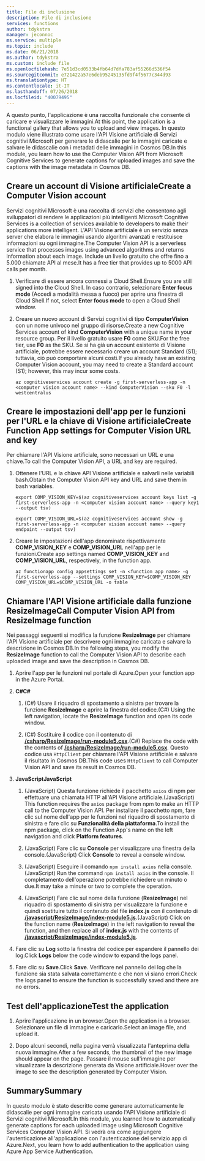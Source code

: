 ```yaml
---
title: File di inclusione
description: File di inclusione
services: functions
author: tdykstra
manager: jeconnoc
ms.service: multiple
ms.topic: include
ms.date: 06/21/2018
ms.author: tdykstra
ms.custom: include file
ms.openlocfilehash: 7e51d3cd0533b4fb64d7dfa783af55266d536f54
ms.sourcegitcommit: e721422a57e6deb95245135fd9f4f5677c344d93
ms.translationtype: HT
ms.contentlocale: it-IT
ms.lasthandoff: 07/26/2018
ms.locfileid: "40079495"
---
```

<span data-ttu-id="3a055-103">A questo punto, l'applicazione è una raccolta funzionale che consente di caricare e visualizzare le immagini.</span><span class="sxs-lookup"><span data-stu-id="3a055-103">At this point, the application is a functional gallery that allows you to upload and view images.</span></span> <span data-ttu-id="3a055-104">In questo modulo viene illustrato come usare l'API Visione artificiale di Servizi cognitivi Microsoft per generare le didascalie per le immagini caricate e salvare le didascalie con i metadati delle immagini in Cosmos DB.</span><span class="sxs-lookup"><span data-stu-id="3a055-104">In this module, you learn how to use the Computer Vision API from Microsoft Cognitive Services to generate captions for uploaded images and save the captions with the image metadata in Cosmos DB.</span></span>

## <a name="create-a-computer-vision-account"></a><span data-ttu-id="3a055-105">Creare un account di Visione artificiale</span><span class="sxs-lookup"><span data-stu-id="3a055-105">Create a Computer Vision account</span></span>

<span data-ttu-id="3a055-106">Servizi cognitivi Microsoft è una raccolta di servizi che consentono agli sviluppatori di rendere le applicazioni più intelligenti.</span><span class="sxs-lookup"><span data-stu-id="3a055-106">Microsoft Cognitive Services is a collection of services available to developers to make their applications more intelligent.</span></span> <span data-ttu-id="3a055-107">L'API Visione artificiale è un servizio senza server che elabora le immagini usando algoritmi avanzati e restituisce informazioni su ogni immagine.</span><span class="sxs-lookup"><span data-stu-id="3a055-107">The Computer Vision API is a serverless service that processes images using advanced algorithms and returns information about each image.</span></span> <span data-ttu-id="3a055-108">Include un livello gratuito che offre fino a 5.000 chiamate API al mese.</span><span class="sxs-lookup"><span data-stu-id="3a055-108">It has a free tier that provides up to 5000 API calls per month.</span></span>

1. <span data-ttu-id="3a055-109">Verificare di essere ancora connessi a Cloud Shell.</span><span class="sxs-lookup"><span data-stu-id="3a055-109">Ensure you are still signed into the Cloud Shell.</span></span> <span data-ttu-id="3a055-110">In caso contrario, selezionare **Enter focus mode** (Accedi a modalità messa a fuoco) per aprire una finestra di Cloud Shell.</span><span class="sxs-lookup"><span data-stu-id="3a055-110">If not, select **Enter focus mode** to open a Cloud Shell window.</span></span> 

1. <span data-ttu-id="3a055-111">Creare un nuovo account di Servizi cognitivi di tipo **ComputerVision** con un nome univoco nel gruppo di risorse.</span><span class="sxs-lookup"><span data-stu-id="3a055-111">Create a new Cognitive Services account of kind **ComputerVision** with a unique name in your resource group.</span></span> <span data-ttu-id="3a055-112">Per il livello gratuito usare **F0** come SKU.</span><span class="sxs-lookup"><span data-stu-id="3a055-112">For the free tier, use **F0** as the SKU.</span></span> <span data-ttu-id="3a055-113">Se si ha già un account esistente di Visione artificiale, potrebbe essere necessario creare un account Standard (S1); tuttavia, ciò può comportare alcuni costi.</span><span class="sxs-lookup"><span data-stu-id="3a055-113">If you already have an existing Computer Vision account, you may need to create a Standard account (S1); however, this may incur some costs.</span></span>

    ```azurecli
    az cognitiveservices account create -g first-serverless-app -n <computer vision account name> --kind ComputerVision --sku F0 -l westcentralus
    ```


## <a name="create-function-app-settings-for-computer-vision-url-and-key"></a><span data-ttu-id="3a055-114">Creare le impostazioni dell'app per le funzioni per l'URL e la chiave di Visione artificiale</span><span class="sxs-lookup"><span data-stu-id="3a055-114">Create Function App settings for Computer Vision URL and key</span></span>

<span data-ttu-id="3a055-115">Per chiamare l'API Visione artificiale, sono necessari un URL e una chiave.</span><span class="sxs-lookup"><span data-stu-id="3a055-115">To call the Computer Vision API, a URL and key are required.</span></span>

1. <span data-ttu-id="3a055-116">Ottenere l'URL e la chiave API Visione artificiale e salvarli nelle variabili bash.</span><span class="sxs-lookup"><span data-stu-id="3a055-116">Obtain the Computer Vision API key and URL and save them in bash variables.</span></span>

    ```azurecli
    export COMP_VISION_KEY=$(az cognitiveservices account keys list -g first-serverless-app -n <computer vision account name> --query key1 --output tsv)
    ```
    ```azurecli
    export COMP_VISION_URL=$(az cognitiveservices account show -g first-serverless-app -n <computer vision account name> --query endpoint --output tsv)
    ```

1. <span data-ttu-id="3a055-117">Creare le impostazioni dell'app denominate rispettivamente **COMP_VISION_KEY** e **COMP_VISION_URL** nell'app per le funzioni.</span><span class="sxs-lookup"><span data-stu-id="3a055-117">Create app settings named **COMP_VISION_KEY** and **COMP_VISION_URL**, respectively, in the function app.</span></span>

    ```azurecli
    az functionapp config appsettings set -n <function app name> -g first-serverless-app --settings COMP_VISION_KEY=$COMP_VISION_KEY COMP_VISION_URL=$COMP_VISION_URL -o table
    ```


## <a name="call-computer-vision-api-from-resizeimage-function"></a><span data-ttu-id="3a055-118">Chiamare l'API Visione artificiale dalla funzione ResizeImage</span><span class="sxs-lookup"><span data-stu-id="3a055-118">Call Computer Vision API from ResizeImage function</span></span>

<span data-ttu-id="3a055-119">Nei passaggi seguenti si modifica la funzione **ResizeImage** per chiamare l'API Visione artificiale per descrivere ogni immagine caricata e salvare la descrizione in Cosmos DB.</span><span class="sxs-lookup"><span data-stu-id="3a055-119">In the following steps, you modify the **ResizeImage** function to call the Computer Vision API to describe each uploaded image and save the description in Cosmos DB.</span></span>

1. <span data-ttu-id="3a055-120">Aprire l'app per le funzioni nel portale di Azure.</span><span class="sxs-lookup"><span data-stu-id="3a055-120">Open your function app in the Azure Portal.</span></span>

1. <span data-ttu-id="3a055-121">**C#**</span><span class="sxs-lookup"><span data-stu-id="3a055-121">**C#**</span></span>

    1. <span data-ttu-id="3a055-122">(C#) Usare il riquadro di spostamento a sinistra per trovare la funzione **ResizeImage** e aprire la finestra del codice.</span><span class="sxs-lookup"><span data-stu-id="3a055-122">(C#) Using the left navigation, locate the **ResizeImage** function and open its code window.</span></span>

    1. <span data-ttu-id="3a055-123">(C#) Sostituire il codice con il contenuto di [**/csharp/ResizeImage/run-module5.csx**](https://raw.githubusercontent.com/Azure-Samples/functions-first-serverless-web-application/master/csharp/ResizeImage/run-module5.csx).</span><span class="sxs-lookup"><span data-stu-id="3a055-123">(C#) Replace the code with the contents of [**/csharp/ResizeImage/run-module5.csx**](https://raw.githubusercontent.com/Azure-Samples/functions-first-serverless-web-application/master/csharp/ResizeImage/run-module5.csx).</span></span> <span data-ttu-id="3a055-124">Questo codice usa `HttpClient` per chiamare l'API Visione artificiale e salvare il risultato in Cosmos DB.</span><span class="sxs-lookup"><span data-stu-id="3a055-124">This code uses `HttpClient` to call Computer Vision API and save its result in Cosmos DB.</span></span>

1. <span data-ttu-id="3a055-125">**JavaScript**</span><span class="sxs-lookup"><span data-stu-id="3a055-125">**JavaScript**</span></span>

    1. <span data-ttu-id="3a055-126">(JavaScript) Questa funzione richiede il pacchetto `axios` di npm per effettuare una chiamata HTTP all'API Visione artificiale.</span><span class="sxs-lookup"><span data-stu-id="3a055-126">(JavaScript) This function requires the `axios` package from npm to make an HTTP call to the Computer Vision API.</span></span> <span data-ttu-id="3a055-127">Per installare il pacchetto npm, fare clic sul nome dell'app per le funzioni nel riquadro di spostamento di sinistra e fare clic su **Funzionalità della piattaforma**.</span><span class="sxs-lookup"><span data-stu-id="3a055-127">To install the npm package, click on the Function App's name on the left navigation and click **Platform features**.</span></span>

    1. <span data-ttu-id="3a055-128">(JavaScript) Fare clic su **Console** per visualizzare una finestra della console.</span><span class="sxs-lookup"><span data-stu-id="3a055-128">(JavaScript) Click **Console** to reveal a console window.</span></span>

    1. <span data-ttu-id="3a055-129">(JavaScript) Eseguire il comando `npm install axios` nella console.</span><span class="sxs-lookup"><span data-stu-id="3a055-129">(JavaScript) Run the command `npm install axios` in the console.</span></span> <span data-ttu-id="3a055-130">Il completamento dell'operazione potrebbe richiedere un minuto o due.</span><span class="sxs-lookup"><span data-stu-id="3a055-130">It may take a minute or two to complete the operation.</span></span>

    1. <span data-ttu-id="3a055-131">(JavaScript) Fare clic sul nome della funzione (**ResizeImage**) nel riquadro di spostamento di sinistra per visualizzare la funzione e quindi sostituire tutto il contenuto del file **index.js** con il contenuto di [**/javascript/ResizeImage/index-module5.js**](https://raw.githubusercontent.com/Azure-Samples/functions-first-serverless-web-application/master/javascript/ResizeImage/index-module5.js).</span><span class="sxs-lookup"><span data-stu-id="3a055-131">(JavaScript) Click on the function name (**ResizeImage**) in the left navigation to reveal the function, and then replace all of **index.js** with the contents of [**/javascript/ResizeImage/index-module5.js**](https://raw.githubusercontent.com/Azure-Samples/functions-first-serverless-web-application/master/javascript/ResizeImage/index-module5.js).</span></span>

1. <span data-ttu-id="3a055-132">Fare clic su **Log** sotto la finestra del codice per espandere il pannello dei log.</span><span class="sxs-lookup"><span data-stu-id="3a055-132">Click **Logs** below the code window to expand the logs panel.</span></span>

1. <span data-ttu-id="3a055-133">Fare clic su **Save**.</span><span class="sxs-lookup"><span data-stu-id="3a055-133">Click **Save**.</span></span> <span data-ttu-id="3a055-134">Verificare nel pannello dei log che la funzione sia stata salvata correttamente e che non vi siano errori.</span><span class="sxs-lookup"><span data-stu-id="3a055-134">Check the logs panel to ensure the function is successfully saved and there are no errors.</span></span>


## <a name="test-the-application"></a><span data-ttu-id="3a055-135">Test dell'applicazione</span><span class="sxs-lookup"><span data-stu-id="3a055-135">Test the application</span></span>

1. <span data-ttu-id="3a055-136">Aprire l'applicazione in un browser.</span><span class="sxs-lookup"><span data-stu-id="3a055-136">Open the application in a browser.</span></span> <span data-ttu-id="3a055-137">Selezionare un file di immagine e caricarlo.</span><span class="sxs-lookup"><span data-stu-id="3a055-137">Select an image file, and upload it.</span></span>

1. <span data-ttu-id="3a055-138">Dopo alcuni secondi, nella pagina verrà visualizzata l'anteprima della nuova immagine.</span><span class="sxs-lookup"><span data-stu-id="3a055-138">After a few seconds, the thumbnail of the new image should appear on the page.</span></span> <span data-ttu-id="3a055-139">Passare il mouse sull'immagine per visualizzare la descrizione generata da Visione artificiale.</span><span class="sxs-lookup"><span data-stu-id="3a055-139">Hover over the image to see the description generated by Computer Vision.</span></span>


## <a name="summary"></a><span data-ttu-id="3a055-140">Summary</span><span class="sxs-lookup"><span data-stu-id="3a055-140">Summary</span></span>

<span data-ttu-id="3a055-141">In questo modulo è stato descritto come generare automaticamente le didascalie per ogni immagine caricata usando l'API Visione artificiale di Servizi cognitivi Microsoft.</span><span class="sxs-lookup"><span data-stu-id="3a055-141">In this module, you learned how to automatically generate captions for each uploaded image using Microsoft Cognitive Services Computer Vision API.</span></span> <span data-ttu-id="3a055-142">Si vedrà ora come aggiungere l'autenticazione all'applicazione con l'autenticazione del servizio app di Azure.</span><span class="sxs-lookup"><span data-stu-id="3a055-142">Next, you learn how to add authentication to the application using Azure App Service Authentication.</span></span>